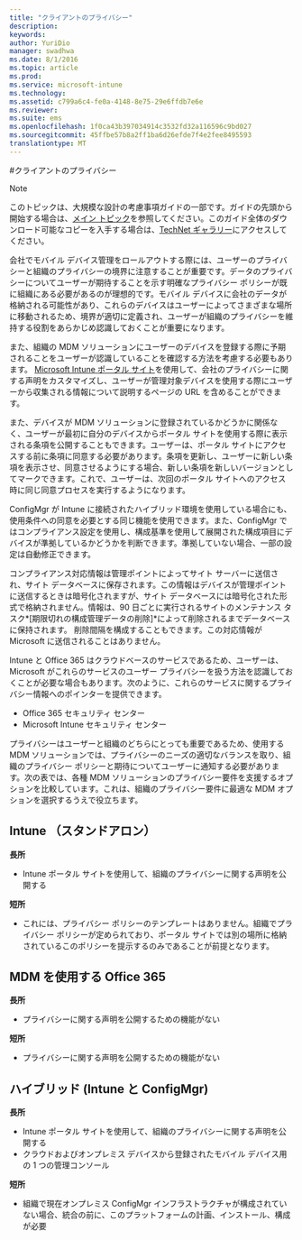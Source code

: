 ```yaml
---
title: "クライアントのプライバシー"
description: 
keywords: 
author: YuriDio
manager: swadhwa
ms.date: 8/1/2016
ms.topic: article
ms.prod: 
ms.service: microsoft-intune
ms.technology: 
ms.assetid: c799a6c4-fe0a-4148-8e75-29e6ffdb7e6e
ms.reviewer: 
ms.suite: ems
ms.openlocfilehash: 1f0ca43b397034914c3532fd32a116596c9bd027
ms.sourcegitcommit: 45ffbe57b8a2ff1ba6d26efde7f4e2fee8495593
translationtype: MT
---
```

#<a name=""></a>クライアントのプライバシー

>[!NOTE]
>このトピックは、大規模な設計の考慮事項ガイドの一部です。ガイドの先頭から開始する場合は、[メイン トピック](mdm-design-considerations-guide.md)を参照してください。このガイド全体のダウンロード可能なコピーを入手する場合は、[TechNet ギャラリー](https://gallery.technet.microsoft.com/Mobile-Device-Management-7d401582)にアクセスしてください。

会社でモバイル デバイス管理をロールアウトする際には、ユーザーのプライバシーと組織のプライバシーの境界に注意することが重要です。データのプライバシーについてユーザーが期待することを示す明確なプライバシー ポリシーが既に組織にある必要があるのが理想的です。モバイル デバイスに会社のデータが格納される可能性があり、これらのデバイスはユーザーによってさまざまな場所に移動されるため、境界が適切に定義され、ユーザーが組織のプライバシーを維持する役割をあらかじめ認識しておくことが重要になります。
  
また、組織の MDM ソリューションにユーザーのデバイスを登録する際に予期されることをユーザーが認識していることを確認する方法を考慮する必要もあります。            [Microsoft Intune ポータル サイト](https://technet.microsoft.com/library/dn646957.aspx)を使用して、会社のプライバシーに関する声明をカスタマイズし、ユーザーが管理対象デバイスを使用する際にユーザーから収集される情報について説明するページの URL を含めることができます。
 
また、デバイスが MDM ソリューションに登録されているかどうかに関係なく、ユーザーが最初に自分のデバイスからポータル サイトを使用する際に表示される条項を公開することもできます。ユーザーは、ポータル サイトにアクセスする前に条項に同意する必要があります。条項を更新し、ユーザーに新しい条項を表示させ、同意させるようにする場合、新しい条項を新しいバージョンとしてマークできます。これで、ユーザーは、次回のポータル サイトへのアクセス時に同じ同意プロセスを実行するようになります。 

ConfigMgr が Intune に接続されたハイブリッド環境を使用している場合にも、使用条件への同意を必要とする同じ機能を使用できます。また、ConfigMgr ではコンプライアンス設定を使用し、構成基準を使用して展開された構成項目にデバイスが準拠しているかどうかを判断できます。準拠していない場合、一部の設定は自動修正できます。 

コンプライアンス対応情報は管理ポイントによってサイト サーバーに送信され、サイト データベースに保存されます。この情報はデバイスが管理ポイントに送信するときは暗号化されますが、サイト データベースには暗号化された形式で格納されません。情報は、90 日ごとに実行されるサイトのメンテナンス タスク*[期限切れの構成管理データの削除]*によって削除されるまでデータベースに保持されます。 削除間隔を構成することもできます。この対応情報が Microsoft に送信されることはありません。

Intune と Office 365 はクラウドベースのサービスであるため、ユーザーは、Microsoft がこれらのサービスのユーザー プライバシーを扱う方法を認識しておくことが必要な場合もあります。次のように、これらのサービスに関するプライバシー情報へのポインターを提供できます。

- Office 365 セキュリティ センター
- Microsoft Intune セキュリティ センター

プライバシーはユーザーと組織のどちらにとっても重要であるため、使用する MDM ソリューションでは、プライバシーのニーズの適切なバランスを取り、組織のプライバシー ポリシーと期待についてユーザーに通知する必要があります。次の表では、各種 MDM ソリューションのプライバシー要件を支援するオプションを比較しています。これは、組織のプライバシー要件に最適な MDM オプションを選択するうえで役立ちます。

## <a name="intune-"></a>Intune （スタンドアロン）

**長所**

- Intune ポータル サイトを使用して、組織のプライバシーに関する声明を公開する

**短所**

- これには、プライバシー ポリシーのテンプレートはありません。組織でプライバシー ポリシーが定められており、ポータル サイトでは別の場所に格納されているこのポリシーを提示するのみであることが前提となります。

## <a name="mdm-office-365"></a>MDM を使用する Office 365

**長所**

- プライバシーに関する声明を公開するための機能がない

**短所**

- プライバシーに関する声明を公開するための機能がない

## <a name="-intune-configmgr"></a>ハイブリッド (Intune と ConfigMgr)

**長所**

- Intune ポータル サイトを使用して、組織のプライバシーに関する声明を公開する
- クラウドおよびオンプレミス デバイスから登録されたモバイル デバイス用の 1 つの管理コンソール

**短所**

- 組織で現在オンプレミス ConfigMgr インフラストラクチャが構成されていない場合、統合の前に、このプラットフォームの計画、インストール、構成が必要

